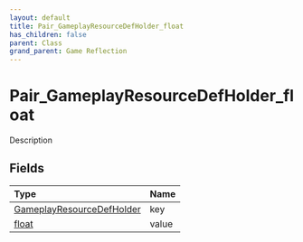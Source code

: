 ```yaml
---
layout: default
title: Pair_GameplayResourceDefHolder_float
has_children: false
parent: Class
grand_parent: Game Reflection
---
```

# Pair_GameplayResourceDefHolder_float
Description 

## Fields

| Type | Name |
|:----------|:--------------|
| [GameplayResourceDefHolder](/riftbreaker-wiki/docs/game-reflection/components/gameplay_resource_def_holder/) | key |
| [float](/riftbreaker-wiki/docs/game-reflection/components/float/) | value |

